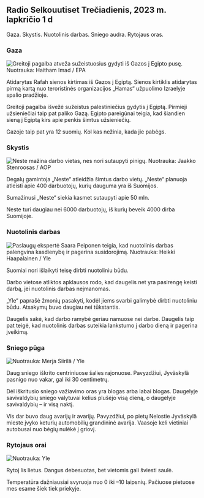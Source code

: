 ## Radio Selkouutiset Trečiadienis, 2023 m. lapkričio 1 d

Gaza. Skystis. Nuotolinis darbas. Sniego audra. Rytojaus oras.

### Gaza

![Greitoji pagalba atveža sužeistuosius gydyti iš Gazos į Egipto pusę. Nuotrauka: Haitham Imad / EPA](https://images.cdn.yle.fi/image/upload/c_crop,h_2821,w_5016,x_0,y_744/ar_1.7777777777777777,c_fill,g_faces,h_170./w_prdq_auto:eco/f_auto/fl_lossy/v1698852282/39-1194530654258b7aaf7a)

Atidarytas Rafah sienos kirtimas iš Gazos į Egiptą. Sienos kirtiklis atidarytas pirmą kartą nuo teroristinės organizacijos „Hamas“ užpuolimo Izraelyje spalio pradžioje.

Greitoji pagalba išvežė sužeistus palestiniečius gydytis į Egiptą. Pirmieji užsieniečiai taip pat paliko Gazą. Egipto pareigūnai teigia, kad šiandien sieną į Egiptą kirs apie penkis šimtus užsieniečių.

Gazoje taip pat yra 12 suomių. Kol kas nežinia, kada jie pabėgs.

### Skystis

![Neste mažina darbo vietas, nes nori sutaupyti pinigų. Nuotrauka: Jaakko Stenroosas / AOP](https://images.cdn.yle.fi/image/upload/c_crop,h_2611,w_4643,x_0,y_483/ar_1.7777777777777777,c_fill,g_faces,/,h_1610/wd_170.q_auto:eco/f_auto/fl_lossy/v1698838481/39-1191437653a0928a0b5b)

Degalų gamintoja „Neste“ atleidžia šimtus darbo vietų. „Neste“ planuoja atleisti apie 400 darbuotojų, kurių dauguma yra iš Suomijos.

Sumažinusi „Neste“ siekia kasmet sutaupyti apie 50 mln.

Neste turi daugiau nei 6000 darbuotojų, iš kurių beveik 4000 dirba Suomijoje.

### Nuotolinis darbas

![Paslaugų ekspertė Saara Peiponen teigia, kad nuotolinis darbas palengvina kasdienybę ir pagerina susidorojimą. Nuotrauka: Heikki Haapalainen / Yle](https://images.cdn.yle.fi/image/upload/c_crop,h_2988,w_5312,x_16,y_569/ar_1.777777777777777,c_fill,g_faces/d_17_0/q_auto:eco/f_auto/fl_lossy/v1698754242/39-11936826540ed9ea44a0)

Suomiai nori išlaikyti teisę dirbti nuotoliniu būdu.

Darbo vietose atliktos apklausos rodo, kad daugelis net yra pasirengę keisti darbą, jei nuotolinis darbas neįmanomas.

„Yle“ paprašė žmonių pasakyti, kodėl jiems svarbi galimybė dirbti nuotoliniu būdu. Atsakymų buvo daugiau nei tūkstantis.

Daugelis sakė, kad darbo ramybė geriau namuose nei darbe. Daugelis taip pat teigė, kad nuotolinis darbas suteikia lankstumo į darbo dieną ir pagerina įveikimą.

### Sniego pūga

![ Nuotrauka: Merja Siirilä / Yle](https://images.cdn.yle.fi/image/upload/c_crop,h_2265,w_4028,x_0,y_378/ar_1.7777777777777777,c_fill,g_faces/d_1_75,h16_70/q_auto:eco/f_auto/fl_lossy/v1698853993/39-119441665423d86dff6c)

Daug sniego iškrito centriniuose šalies rajonuose. Pavyzdžiui, Jyväskylä pasnigo nuo vakar, gal iki 30 centimetrų.

Dėl iškritusio sniego važiavimo oras yra blogas arba labai blogas. Daugelyje savivaldybių sniego valytuvai kelius plušėjo visą dieną, o daugelyje savivaldybių – ir visą naktį.

Vis dar buvo daug avarijų ir avarijų. Pavyzdžiui, po pietų Nelostie Jyväskylä mieste įvyko keturių automobilių grandininė avarija. Vaasoje keli vietiniai autobusai nuo bėgių nulėkė į griovį.

### Rytojaus orai

![ Nuotrauka: Yle](https://images.cdn.yle.fi/image/upload/c_crop,h_1080,w_1919,x_0,y_0/ar_1.7777777777777777,c_fill,g_faces,h_675/d_prq_1200/d_prq_10.:eco/f_auto/fl_lossy/v1698848166/39-119453865425d62868a1)

Rytoj lis lietus. Dangus debesuotas, bet vietomis gali šviesti saulė.

Temperatūra dažniausiai svyruoja nuo 0 iki –10 laipsnių. Pačiuose pietuose mes esame šiek tiek priekyje.